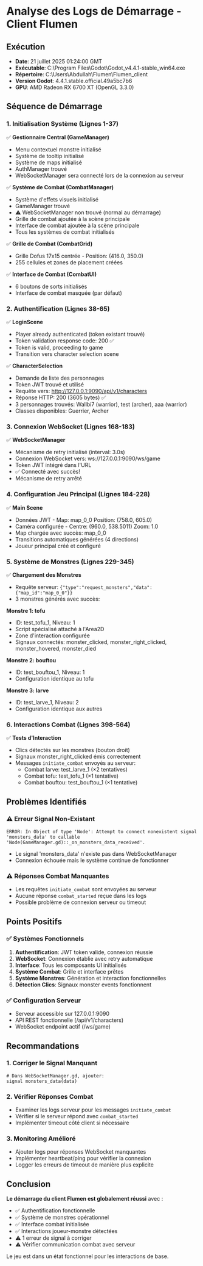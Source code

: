 # Analyse des Logs de Démarrage - Client Flumen

## Exécution
- **Date**: 21 juillet 2025 01:24:00 GMT
- **Exécutable**: C:\Program Files\Godot\Godot_v4.4.1-stable_win64.exe
- **Répertoire**: C:\Users\Abdullah\Flumen\Flumen_client
- **Version Godot**: 4.4.1.stable.official.49a5bc7b6
- **GPU**: AMD Radeon RX 6700 XT (OpenGL 3.3.0)

## Séquence de Démarrage

### 1. Initialisation Système (Lignes 1-37)
✅ **Gestionnaire Central (GameManager)**
- Menu contextuel monstre initialisé
- Système de tooltip initialisé
- Système de maps initialisé
- AuthManager trouvé
- WebSocketManager sera connecté lors de la connexion au serveur

✅ **Système de Combat (CombatManager)**
- Système d'effets visuels initialisé
- GameManager trouvé
- ⚠️ WebSocketManager non trouvé (normal au démarrage)
- Grille de combat ajoutée à la scène principale
- Interface de combat ajoutée à la scène principale
- Tous les systèmes de combat initialisés

✅ **Grille de Combat (CombatGrid)**
- Grille Dofus 17x15 centrée - Position: (416.0, 350.0)
- 255 cellules et zones de placement créées

✅ **Interface de Combat (CombatUI)**
- 6 boutons de sorts initialisés
- Interface de combat masquée (par défaut)

### 2. Authentification (Lignes 38-65)
✅ **LoginScene**
- Player already authenticated (token existant trouvé)
- Token validation response code: 200 ✅
- Token is valid, proceeding to game
- Transition vers character selection scene

✅ **CharacterSelection**
- Demande de liste des personnages
- Token JWT trouvé et utilisé
- Requête vers: http://127.0.0.1:9090/api/v1/characters
- Réponse HTTP: 200 (3605 bytes) ✅
- 3 personnages trouvés: Wallbi7 (warrior), test (archer), aaa (warrior)
- Classes disponibles: Guerrier, Archer

### 3. Connexion WebSocket (Lignes 168-183)
✅ **WebSocketManager**
- Mécanisme de retry initialisé (interval: 3.0s)
- Connexion WebSocket vers: ws://127.0.0.1:9090/ws/game
- Token JWT intégré dans l'URL
- ✅ Connecté avec succès!
- Mécanisme de retry arrêté

### 4. Configuration Jeu Principal (Lignes 184-228)
✅ **Main Scene**
- Données JWT - Map: map_0_0 Position: (758.0, 605.0)
- Caméra configurée - Centre: (960.0, 538.5011) Zoom: 1.0
- Map chargée avec succès: map_0_0
- Transitions automatiques générées (4 directions)
- Joueur principal créé et configuré

### 5. Système de Monstres (Lignes 229-345)
✅ **Chargement des Monstres**
- Requête serveur: `{"type":"request_monsters","data":{"map_id":"map_0_0"}}`
- 3 monstres générés avec succès:

**Monstre 1: tofu**
- ID: test_tofu_1, Niveau: 1
- Script spécialisé attaché à l'Area2D
- Zone d'interaction configurée
- Signaux connectés: monster_clicked, monster_right_clicked, monster_hovered, monster_died

**Monstre 2: bouftou**  
- ID: test_bouftou_1, Niveau: 1
- Configuration identique au tofu

**Monstre 3: larve**
- ID: test_larve_1, Niveau: 2
- Configuration identique aux autres

### 6. Interactions Combat (Lignes 398-564)
✅ **Tests d'Interaction**
- Clics détectés sur les monstres (bouton droit)
- Signaux monster_right_clicked émis correctement
- Messages `initiate_combat` envoyés au serveur:
  - Combat larve: test_larve_1 (×2 tentatives)
  - Combat tofu: test_tofu_1 (×1 tentative)  
  - Combat bouftou: test_bouftou_1 (×1 tentative)

## Problèmes Identifiés

### ⚠️ Erreur Signal Non-Existant
```
ERROR: In Object of type 'Node': Attempt to connect nonexistent signal 'monsters_data' to callable 'Node(GameManager.gd)::_on_monsters_data_received'.
```
- Le signal 'monsters_data' n'existe pas dans WebSocketManager
- Connexion échouée mais le système continue de fonctionner

### ⚠️ Réponses Combat Manquantes
- Les requêtes `initiate_combat` sont envoyées au serveur
- Aucune réponse `combat_started` reçue dans les logs
- Possible problème de connexion serveur ou timeout

## Points Positifs

### ✅ Systèmes Fonctionnels
1. **Authentification**: JWT token valide, connexion réussie
2. **WebSocket**: Connexion établie avec retry automatique
3. **Interface**: Tous les composants UI initialisés
4. **Système Combat**: Grille et interface prêtes
5. **Système Monstres**: Génération et interaction fonctionnelles
6. **Détection Clics**: Signaux monster events fonctionnent

### ✅ Configuration Serveur
- Serveur accessible sur 127.0.0.1:9090
- API REST fonctionnelle (/api/v1/characters)
- WebSocket endpoint actif (/ws/game)

## Recommandations

### 1. Corriger le Signal Manquant
```gdscript
# Dans WebSocketManager.gd, ajouter:
signal monsters_data(data)
```

### 2. Vérifier Réponses Combat
- Examiner les logs serveur pour les messages `initiate_combat`
- Vérifier si le serveur répond avec `combat_started`
- Implémenter timeout côté client si nécessaire

### 3. Monitoring Amélioré
- Ajouter logs pour réponses WebSocket manquantes
- Implémenter heartbeat/ping pour vérifier la connexion
- Logger les erreurs de timeout de manière plus explicite

## Conclusion

**Le démarrage du client Flumen est globalement réussi** avec :
- ✅ Authentification fonctionnelle
- ✅ Système de monstres opérationnel  
- ✅ Interface combat initialisée
- ✅ Interactions joueur-monstre détectées
- ⚠️ 1 erreur de signal à corriger
- ⚠️ Vérifier communication combat avec serveur

Le jeu est dans un état fonctionnel pour les interactions de base.